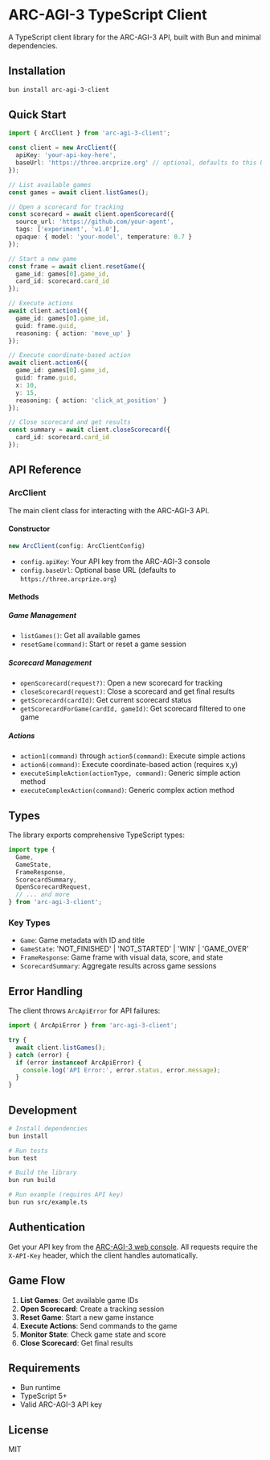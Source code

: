 # ARC-AGI-3 TypeScript Client

A TypeScript client library for the ARC-AGI-3 API, built with Bun and minimal dependencies.

## Installation

```bash
bun install arc-agi-3-client
```

## Quick Start

```typescript
import { ArcClient } from 'arc-agi-3-client';

const client = new ArcClient({
  apiKey: 'your-api-key-here',
  baseUrl: 'https://three.arcprize.org' // optional, defaults to this URL
});

// List available games
const games = await client.listGames();

// Open a scorecard for tracking
const scorecard = await client.openScorecard({
  source_url: 'https://github.com/your-agent',
  tags: ['experiment', 'v1.0'],
  opaque: { model: 'your-model', temperature: 0.7 }
});

// Start a new game
const frame = await client.resetGame({
  game_id: games[0].game_id,
  card_id: scorecard.card_id
});

// Execute actions
await client.action1({
  game_id: games[0].game_id,
  guid: frame.guid,
  reasoning: { action: 'move_up' }
});

// Execute coordinate-based action
await client.action6({
  game_id: games[0].game_id,
  guid: frame.guid,
  x: 10,
  y: 15,
  reasoning: { action: 'click_at_position' }
});

// Close scorecard and get results
const summary = await client.closeScorecard({
  card_id: scorecard.card_id
});
```

## API Reference

### ArcClient

The main client class for interacting with the ARC-AGI-3 API.

#### Constructor

```typescript
new ArcClient(config: ArcClientConfig)
```

- `config.apiKey`: Your API key from the ARC-AGI-3 console
- `config.baseUrl`: Optional base URL (defaults to `https://three.arcprize.org`)

#### Methods

##### Game Management

- `listGames()`: Get all available games
- `resetGame(command)`: Start or reset a game session

##### Scorecard Management

- `openScorecard(request?)`: Open a new scorecard for tracking
- `closeScorecard(request)`: Close a scorecard and get final results
- `getScorecard(cardId)`: Get current scorecard status
- `getScorecardForGame(cardId, gameId)`: Get scorecard filtered to one game

##### Actions

- `action1(command)` through `action5(command)`: Execute simple actions
- `action6(command)`: Execute coordinate-based action (requires x,y)
- `executeSimpleAction(actionType, command)`: Generic simple action method
- `executeComplexAction(command)`: Generic complex action method

## Types

The library exports comprehensive TypeScript types:

```typescript
import type {
  Game,
  GameState,
  FrameResponse,
  ScorecardSummary,
  OpenScorecardRequest,
  // ... and more
} from 'arc-agi-3-client';
```

### Key Types

- `Game`: Game metadata with ID and title
- `GameState`: 'NOT_FINISHED' | 'NOT_STARTED' | 'WIN' | 'GAME_OVER'
- `FrameResponse`: Game frame with visual data, score, and state
- `ScorecardSummary`: Aggregate results across game sessions

## Error Handling

The client throws `ArcApiError` for API failures:

```typescript
import { ArcApiError } from 'arc-agi-3-client';

try {
  await client.listGames();
} catch (error) {
  if (error instanceof ArcApiError) {
    console.log('API Error:', error.status, error.message);
  }
}
```

## Development

```bash
# Install dependencies
bun install

# Run tests
bun test

# Build the library
bun run build

# Run example (requires API key)
bun run src/example.ts
```

## Authentication

Get your API key from the [ARC-AGI-3 web console](https://three.arcprize.org). All requests require the `X-API-Key` header, which the client handles automatically.

## Game Flow

1. **List Games**: Get available game IDs
2. **Open Scorecard**: Create a tracking session
3. **Reset Game**: Start a new game instance
4. **Execute Actions**: Send commands to the game
5. **Monitor State**: Check game state and score
6. **Close Scorecard**: Get final results

## Requirements

- Bun runtime
- TypeScript 5+
- Valid ARC-AGI-3 API key

## License

MIT
